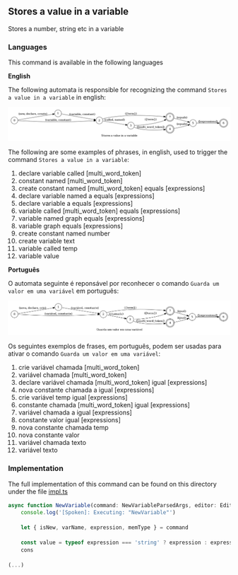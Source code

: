 ## Stores a value in a variable

Stores a number, string etc in a variable

### Languages

This command is available in the following languages

**English**

The following automata is responsible for recognizing the command `Stores a value in a variable` in english:

![English](phrase_en-US.png)

The following are some examples of phrases, in english, used to trigger the command `Stores a value in a variable`:

1. declare variable called [multi_word_token]
2. constant named [multi_word_token]
3. create constant named [multi_word_token] equals [expressions]
4. declare variable named a equals [expressions]
5. declare variable a equals [expressions]
6. variable called [multi_word_token] equals [expressions]
7. variable named graph equals [expressions]
8. variable graph equals [expressions]
9. create constant named number
10. create variable text
11. variable called temp
12. variable value

**Português**

O automata seguinte é reponsável por reconhecer o comando `Guarda um valor em uma variável` em português:

![Português](phrase_pt-BR.png)

Os seguintes exemplos de frases, em português, podem ser usadas para ativar o comando `Guarda um valor em uma variável`:

1. crie variável chamada [multi_word_token]
2. variável chamada [multi_word_token]
3. declare variável chamada [multi_word_token] igual [expressions]
4. nova constante chamada a igual [expressions]
5. crie variável temp igual [expressions]
6. constante chamada [multi_word_token] igual [expressions]
7. variável chamada a igual [expressions]
8. constante valor igual [expressions]
9. nova constante chamada temp
10. nova constante valor
11. variável chamada texto
12. variável texto

### Implementation

The full implementation of this command can be found on this directory under the file [impl.ts](impl.ts)

```typescript
async function NewVariable(command: NewVariableParsedArgs, editor: Editor, context: {}) {
    console.log('[Spoken]: Executing: "NewVariable"')

    let { isNew, varName, expression, memType } = command

    const value = typeof expression === 'string' ? expression : expression?.value
    cons

(...)
```